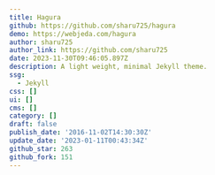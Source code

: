 ```yaml
---
title: Hagura
github: https://github.com/sharu725/hagura
demo: https://webjeda.com/hagura
author: sharu725
author_link: https://github.com/sharu725
date: 2023-11-30T09:46:05.897Z
description: A light weight, minimal Jekyll theme.
ssg:
  - Jekyll
css: []
ui: []
cms: []
category: []
draft: false
publish_date: '2016-11-02T14:30:30Z'
update_date: '2023-01-11T00:43:34Z'
github_star: 263
github_fork: 151
---
```

